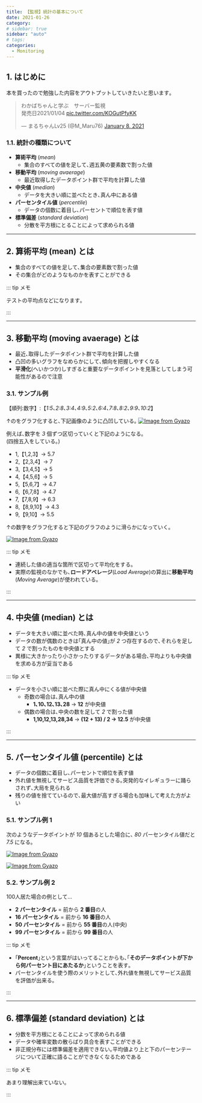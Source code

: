 ```yaml
---
title: 【監視】統計の基本について
date: 2021-01-26
category:
# sidebar: true
sidebar: "auto"
# tags:
categories:
  - Monitoring
---
```


## 1. はじめに

本を買ったので勉強した内容をアウトプットしていきたいと思います｡

<blockquote class="twitter-tweet"><p lang="ja" dir="ltr">わかばちゃんと学ぶ　サーバー監視<br>発売日2021/01/04 <a href="https://t.co/KOGutPfyKK">pic.twitter.com/KOGutPfyKK</a></p>&mdash; まるちゃんLv25 (@M_Maru76) <a href="https://twitter.com/M_Maru76/status/1347444195556876289?ref_src=twsrc%5Etfw">January 8, 2021</a></blockquote> <script async src="https://platform.twitter.com/widgets.js" charset="utf-8"></script>

### 1.1. 統計の種類について

- **算術平均** (*mean*)
  - 集合のすべての値を足して､週五黄の要素数で割った値
- **移動平均** (*moving avaerage*)
  - 最近取得したデータポイント群で平均を計算した値
- **中央値** (*median*)
  - データを大きい順に並べたとき､真ん中にある値
- **パーセンタイル値** (*percentile*)
  - データの個数に着目し､パーセントで順位を表す値
- **標準偏差** (*standard deviation*)
  - 分散を平方根にとることによって求められる値

---

## 2. 算術平均 (mean) とは

- 集合のすべての値を足して､集合の要素数で割った値
- その集合がどのようなものかを表すことができる

::: tip メモ

テストの平均点などになります｡

:::

---

## 3. 移動平均 (moving avaerage) とは

- 最近､取得したデータポイント群で平均を計算した値
- 凸凹の多いグラフをなめらかにして､傾向を把握しやすくなる
- **平滑化**(へいかつか)しすぎると重要なデータポイントを見落としてしまう可能性があるので注意

### 3.1. サンプル例

【順列:数字】:【*1:5､2:8､3:4､4:9､5:2､6:4､7:8､8:2､9:9､10:2*】

↑のをグラフ化すると､下記画像のように凸凹している｡
[![Image from Gyazo](https://i.gyazo.com/abf07dcddfec29458d07a38ee346ad9e.png)](https://gyazo.com/abf07dcddfec29458d07a38ee346ad9e)

例えば､数字を *3* 個ずつ区切っていくと下記のようになる｡</br>
(四捨五入をしている｡)

- 1,【1,2,3】-> 5.7
- 2,【2,3,4】-> 7
- 3,【3,4,5】-> 5
- 4,【4,5,6】-> 5
- 5,【5,6,7】-> 4.7
- 6,【6,7,8】-> 4.7
- 7,【7,8,9】-> 6.3
- 8,【8,9,10】-> 4.3
- 9,【9,10】-> 5.5

↑の数字をグラフ化すると下記のグラフのように滑らかになっていく｡

[![Image from Gyazo](https://i.gyazo.com/8dcc0e9d2670e9eb1c8d5caf981ac31a.png)](https://gyazo.com/8dcc0e9d2670e9eb1c8d5caf981ac31a)

::: tip メモ

- 連続した値の適当な箇所で区切って平均化をする｡
- 実際の監視のなかでも､**ロードアベレージ**(*Load Average*)の算出に**移動平均**(*Moving Average*)が使われている｡

:::

---

## 4. 中央値 (median) とは

- データを大きい順に並べた時､真ん中の値を中央値という
- データの数が偶数のときは｢真ん中の値｣が *2* つ存在するので､それらを足して *2* で割ったものを中央値とする
- 異様に大きかったり小さかったりするデータがある場合､平均よりも中央値を求める方が妥当である

::: tip メモ

- データを小さい順に並べた際に真ん中にくる値が中央値
  - 奇数の場合は､真ん中の値
    - **1､10､12､13､28** -> **12** が中央値
  - 偶数の場合は､中央の数を足して *2* で割った値
    - **1,10,12,13,28,34** -> **(12 + 13) / 2 -> 12.5** が中央値

:::

---

## 5. パーセンタイル値 (percentile) とは

- データの個数に着目し､パーセントで順位を表す値
- 外れ値を無視してサービス品質を評価できる｡突発的なイレギュラーに踊らされず､大局を見られる
- 残りの値を捨てているので､最大値が高すぎる場合も加味して考えた方がよい

### 5.1. サンプル例 1

次のようなデータポイントが *10* 個あるとした場合に､ *80* パーセンタイル値だと *7.5* になる｡

[![Image from Gyazo](https://i.gyazo.com/f004bb5523336025ce65b52d89232580.png)](https://gyazo.com/f004bb5523336025ce65b52d89232580)

[![Image from Gyazo](https://i.gyazo.com/4d42044d62781cb3a93cdc45843efe55.png)](https://gyazo.com/4d42044d62781cb3a93cdc45843efe55)

### 5.2. サンプル例 2

100人居た場合の例として...

- **2 パーセンタイル** = 前から **2 番目**の人
- **16 パーセンタイル** = 前から **16 番目**の人
- **50 パーセンタイル** = 前から **55 番目**の人(中央)
- **99 パーセンタイル** = 前から **99 番目**の人

::: tip メモ

- ｢**Percent**｣という言葉がはいってることからも､｢**そのデータポイントが下から何パーセント目にあたるか**｣ということを表す｡
- パーセンタイルを使う際のメリットとして､外れ値を無視してサービス品質を評価が出来る｡

:::

---

## 6. 標準偏差 (standard deviation) とは

- 分数を平方根にとることによって求められる値
- データや確率変数の散らばり具合を表すことができる
- 非正規分布には標準偏差を適用できない｡平均値より上と下のパーセンテージについて正確に語ることができなくなるためである

::: tip メモ

あまり理解出来ていない｡

:::
